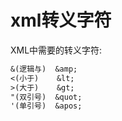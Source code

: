 # xml转义字符
XML中需要的转义字符:
```txt
&(逻辑与)  &amp;        
<(小于)    &lt;        
>(大于)    &gt;        
"(双引号)  &quot;      
'(单引号)  &apos;

```

